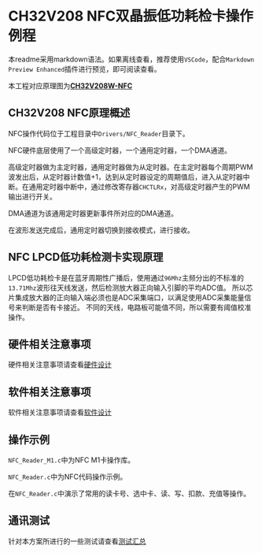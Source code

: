 # CH32V208 NFC双晶振低功耗检卡操作例程

本readme采用markdown语法。如果离线查看，推荐使用`VSCode`，配合`Markdown Preview Enhanced`插件进行预览，即可阅读查看。

本工程对应原理图为[**CH32V208W-NFC**](../Sch&PCB/CH32V208W-NFC)

## CH32V208 NFC原理概述

NFC操作代码位于工程目录中`Drivers/NFC_Reader`目录下。

NFC硬件底层使用了一个高级定时器，一个通用定时器，一个DMA通道。

高级定时器做为主定时器，通用定时器做为从定时器。在主定时器每个周期PWM波发出后，从定时器计数值+1，达到从定时器设定的周期值后，进入从定时器中断。在通用定时器中断中，通过修改寄存器`CHCTLRx`，对高级定时器产生的PWM输出进行开关。

DMA通道为该通用定时器更新事件所对应的DMA通道。

在波形发送完成后，通用定时器切换到接收模式，进行接收。

## NFC LPCD低功耗检测卡实现原理

LPCD低功耗检卡是在蓝牙周期性广播后，使用通过`96Mhz`主频分出的不标准的`13.71Mhz`波形往天线发送，然后检测放大器正向输入引脚的平均ADC值。
所以芯片集成放大器的正向输入端必须也是ADC采集端口，以满足使用ADC采集能量信号来判断是否有卡接近。
不同的天线，电路板可能值不同，所以需要有阈值校准操作。

## 硬件相关注意事项

硬件相关注意事项请查看[硬件设计](./docs/hardware.md)

## 软件相关注意事项

软件相关注意事项请查看[软件设计](./docs/software.md)

## 操作示例

`NFC_Reader_M1.c`中为NFC M1卡操作库。

`NFC_Reader.c`中为NFC代码操作示例。

在`NFC_Reader.c`中演示了常用的读卡号、选中卡、读、写、扣款、充值等操作。

## 通讯测试

针对本方案所进行的一些测试请查看[测试汇总](./docs/test-report.md)
